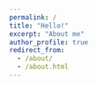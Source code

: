 ```yaml
---
permalink: /
title: "Hello!"
excerpt: "About me"
author_profile: true
redirect_from: 
  - /about/
  - /about.html
---
```



